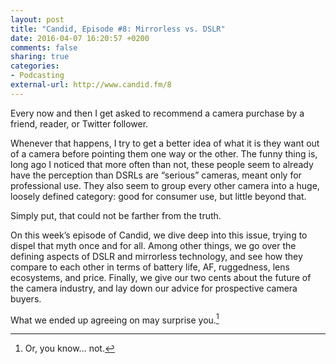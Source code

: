 ```yaml
---
layout: post
title: "Candid, Episode #8: Mirrorless vs. DSLR"
date: 2016-04-07 16:20:57 +0200
comments: false
sharing: true
categories: 
- Podcasting
external-url: http://www.candid.fm/8
---
```


Every now and then I get asked to recommend a camera purchase by a friend, reader, or Twitter follower. 

Whenever that happens, I try to get a better idea of what it is they want out of a camera before pointing them one way or the other. The funny thing is, long ago I noticed that more often than not, these people seem to already have the perception than DSRLs are “serious” cameras, meant only for professional use. They also seem to group every other camera into a huge, loosely defined category: good for consumer use, but little beyond that.

Simply put, that could not be farther from the truth.

On this week’s episode of Candid, we dive deep into this issue, trying to dispel that myth once and for all. Among other things, we go over the defining aspects of DSLR and mirrorless technology, and see how they compare to each other in terms of battery life, AF, ruggedness, lens ecosystems, and price. Finally, we give our two cents about the future of the camera industry, and lay down our advice for prospective camera buyers.

What we ended up agreeing on may surprise you.[^Candid1]

[^Candid1]: Or, you know... not.